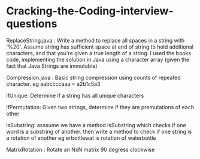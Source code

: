 # Cracking-the-Coding-interview-questions

ReplaceString.java :  Write a method to replace all spaces in a string with '%20'. Assume string has sufficient space at end of string to hold additional characters, and that you're given a true length of a string. I used the books code, implementing the solution in Java using a character array (given the fact that Java Strings are immutable)

Compression.java : Basic string compression using counts of repeated character. eg aabccccaaa = a2b1c5a3

ifUnique: Determine if a string has all unique characters

ifPermutation: Given two strings, determine if they are premutations of each other

isSubstring: asssume we have a method isSubstring which checks if one word is a substring of another. then write a method to check if one string is a rotation of another eg erbottlewat is rotation of waterbottle

MatrixRotation : Rotate an NxN matrix 90 degress clockwise



